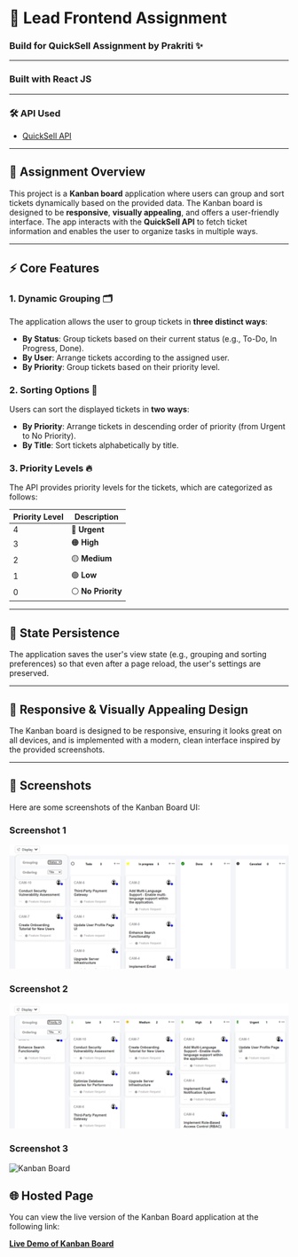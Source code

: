 
# 🚀 Lead Frontend Assignment

### **Build for QuickSell Assignment by Prakriti ✨**

---


### **Built with React JS**

---

### **🛠️ API Used**
- [QuickSell API](https://api.quicksell.co/v1/internal/frontend-assignment)

---

## 📝 **Assignment Overview**

This project is a **Kanban board** application where users can group and sort tickets dynamically based on the provided data. The Kanban board is designed to be **responsive**, **visually appealing**, and offers a user-friendly interface. The app interacts with the **QuickSell API** to fetch ticket information and enables the user to organize tasks in multiple ways.

---

## ⚡ **Core Features**

### 1. **Dynamic Grouping** 🗂️
The application allows the user to group tickets in **three distinct ways**:
- **By Status**: Group tickets based on their current status (e.g., To-Do, In Progress, Done).
- **By User**: Arrange tickets according to the assigned user.
- **By Priority**: Group tickets based on their priority level.

### 2. **Sorting Options** 🔄
Users can sort the displayed tickets in **two ways**:
- **By Priority**: Arrange tickets in descending order of priority (from Urgent to No Priority).
- **By Title**: Sort tickets alphabetically by title.

### 3. **Priority Levels** 🔥
The API provides priority levels for the tickets, which are categorized as follows:

| Priority Level | Description   |
|----------------|---------------|
| 4              | 🔴 **Urgent** |
| 3              | 🟠 **High**   |
| 2              | 🟡 **Medium** |
| 1              | 🟢 **Low**    |
| 0              | ⚪ **No Priority** |

---

## 💾 **State Persistence**

The application saves the user's view state (e.g., grouping and sorting preferences) so that even after a page reload, the user's settings are preserved.

---

## 🎨 **Responsive & Visually Appealing Design**

The Kanban board is designed to be responsive, ensuring it looks great on all devices, and is implemented with a modern, clean interface inspired by the provided screenshots.

---

## 📸 **Screenshots**

Here are some screenshots of the Kanban Board UI:

### Screenshot 1
![Kanban Board Display](https://github.com/prakritiojha11/QuickSell_frontEndTask/blob/0ed28ad1619b03b94932820d9a29c9a626d67486/basedondisplay.png?raw=true)

### Screenshot 2
![Kanban Board by Priority](https://github.com/prakritiojha11/QuickSell_frontEndTask/blob/0ed28ad1619b03b94932820d9a29c9a626d67486/basedonpriority.png?raw=true)

### Screenshot 3
![Kanban Board](https://github.com/prakritiojha11/QuickSell_frontEndTask/blob/<commit-hash>/screenshot3.png?raw=true)

## 🌐 Hosted Page

You can view the live version of the Kanban Board application at the following link:

**[Live Demo of Kanban Board](https://github.com/prakritiojha11/QuickSell_frontEndTask.git)**




